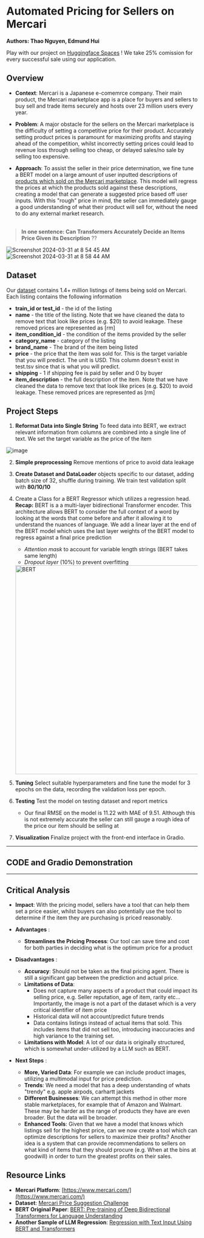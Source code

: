 # Automated Pricing for Sellers on Mercari
__Authors: Thao Nguyen, Edmund Hui__

Play with our project on [Huggingface Spaces](https://huggingface.co/spaces/edmundhui/mercari-price-prediction) ! We take 25% comission for every successful sale using our application.

## Overview

- __Context__: Mercari is a Japanese e-comemrce company. Their main product, the Mercari marketplace app is a place for buyers and sellers to buy sell and trade items securely and hosts over 23 million users every year. 

- __Problem__: A major obstacle for the sellers on the Mercari marketplace is the difficulty of setting a competitive price for their product. Accurately setting product prices is paramount for maximizing profits and staying ahead of the competition, whilst incorrectly setting prices could lead to revenue loss through selling too cheap, or delayed sales/no sale by selling too expensive.

- __Approach__: To assist the seller in their price determination, we fine tune a BERT model on a large amount of user inputted descriptions of [products which sold on the Mercari marketplace](https://www.kaggle.com/competitions/mercari-price-suggestion-challenge/data). This model will regress the prices at which the products sold against these descriptions, creating a model that can generate a suggested price based off user inputs. With this "rough" price in mind, the seller can immediately gauge a good understanding of what their product will sell for, without the need to do any external market research.<br><br>

> __In one sentence: Can Transformers Accurately Decide an Items Price Given its Description__ ?? 

![Screenshot 2024-03-31 at 8 54 45 AM](https://github.com/edmundhhn/transformers-theory-and-practice/assets/97279107/15ad0037-367f-4a02-a985-d927dd4485c5)
![Screenshot 2024-03-31 at 8 58 44 AM](https://github.com/edmundhhn/transformers-theory-and-practice/assets/97279107/c046a244-b418-4f78-803c-39cffe542251)


## Dataset

Our [dataset](https://www.kaggle.com/competitions/mercari-price-suggestion-challenge/data) contains 1.4+ million listings of items being sold on Mercari. Each listing contains the following information

- __train_id or test_id__ - the id of the listing
- __name__ - the title of the listing. Note that we have cleaned the data to remove text that look like prices (e.g. $20) to avoid leakage. These removed prices are represented as [rm]
- __item_condition_id__ - the condition of the items provided by the seller
- __category_name__ - category of the listing
- __brand_name__ - The brand of the item being listed
- __price__ - the price that the item was sold for. This is the target variable that you will predict. The unit is USD. This column doesn't exist in test.tsv since that is what you will predict.
- __shipping__ - 1 if shipping fee is paid by seller and 0 by buyer
- __item_description__ - the full description of the item. Note that we have cleaned the data to remove text that look like prices (e.g. $20) to avoid leakage. These removed prices are represented as [rm]

## Project Steps

1. __Reformat Data into Single String__ To feed data into BERT, we extract relevant information from columns are combined into a single line of text. We set the target variable as the price of the item

![image](https://github.com/edmundhhn/transformers-theory-and-practice/assets/97279107/24bd0807-b838-492b-94e0-26a8179ac604)

2. __Simple preprocessing__ Remove mentions of price to avoid data leakage

3. __Create Dataset and DataLoader__ objects specific to our dataset, adding batch size of 32, shuffle during training. We train test validation split with __80/10/10__

4. Create a Class for a BERT Regressor which utilizes a regression head.
  __Recap:__ BERT is a a multi-layer bidirectional Transformer encoder. This architecture allows BERT to consider the full context of a word by looking at the words that come before and after it allowing it to understand the nuances of language.
   We add a linear layer at the end of the BERT model which uses the last layer weights of the BERT model to regress against a final price prediction

   - *Attention mask* to account for variable length strings (BERT takes same length)
   - *Dropout layer* (10%) to prevent overfitting 

   <img width="550" alt="BERT" align=”middle” src="https://github.com/edmundhhn/transformers-theory-and-practice/assets/97279107/4a6fa008-f6b6-4092-844b-8cb4dcd6540f">

7. __Tuning__ Select suitable hyperparameters and fine tune the model for 3 epochs on the data, recording the validation loss per epoch. 

8. __Testing__ Test the model on testing dataset and report metrics
   - Our final RMSE on the model is 11.22 with MAE of 9.51. Although this is not extremely accurate the seller can still gauge a rough idea of the price our item should be selling at

9. __Visualization__ Finalize project with the front-end interface in Gradio.

---
## CODE and Gradio Demonstration 

---

## Critical Analysis

- __Impact__:
With the pricing model, sellers have a tool that can help them set a price easier, whilst buyers can also potentially use the tool to determine if the item they are purchasing is priced reasonably. 

- __Advantages__ :
  - __Streamlines the Pricing Process__: Our tool can save time and cost for both parties in deciding what is the optimum price for a product 
 
- __Disadvantages__ :
  - __Accuracy__: Should not be taken as the final pricing agent. There is still a significant gap between the prediction and actual price.
  - __Limitations of Data__:
      - Does not capture many aspects of a product that could impact its selling price, e.g. Seller reputation, age of item, rarity etc... Importantly, the image is not a part of the dataset which is a very critical identifier of item price
      - Historical data will not account/predict future trends
      - Data contains listings instead of actual items that sold. This includes items that did not sell too, introducing inaccuracies and high variance to the training set.
  - __Limitations with Model__: A lot of our data is originally structured, which is somewhat under-utilized by a LLM such as BERT.

- __Next Steps__ :
  - __More, Varied Data__: For example we can include product images, utilizing a multimodal input for price prediction.
  - __Trends__: We need a model that has a deep understanding of whats "trendy" e.g. apple airpods, carhartt jackets
  - __Different Businesses__: We can attempt this method in other more stable marketplaces, for example that of Amazon and Walmart. These may be harder as the range of products they have are even broader. But the data will be broader.
  - __Enhanced Tools__: Given that we have a model that knows which listings sell for the highest price, can we now create a tool which can optimize descriptions for sellers to maximize their profits? Another idea is a system that can provide recommendations to sellers on what kind of items that they should procure (e.g. When at the bins at goodwill) in order to turn the greatest profits on their sales. 

## Resource Links

- __Mercari Platform__: [https://www.mercari.com/](https://www.mercari.com/)
- __Dataset__: [Mercari Price Suggestion Challenge](https://www.kaggle.com/competitions/mercari-price-suggestion-challenge/data)
- __BERT Original Paper__: [BERT: Pre-training of Deep Bidirectional Transformers for Language Understanding](https://arxiv.org/abs/1810.04805)
- __Another Sample of LLM Regression__: [Regression with Text Input Using BERT and Transformers](https://lajavaness.medium.com/regression-with-text-input-using-bert-and-transformers-71c155034b13)
  
